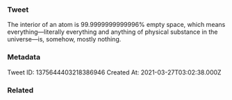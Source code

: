 ### Tweet
The interior of an atom is 99.9999999999996% empty space, which means everything—literally everything and anything of physical substance in the universe—is, somehow, mostly nothing.

### Metadata
Tweet ID: 1375644403218386946
Created At: 2021-03-27T03:02:38.000Z

### Related

